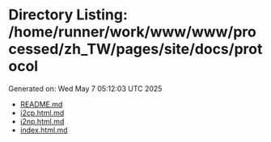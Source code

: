 # Directory Listing: /home/runner/work/www/www/processed/zh_TW/pages/site/docs/protocol
Generated on: Wed May  7 05:12:03 UTC 2025

- [README.md](README.md)
- [i2cp.html.md](i2cp.html.md)
- [i2np.html.md](i2np.html.md)
- [index.html.md](index.html.md)
